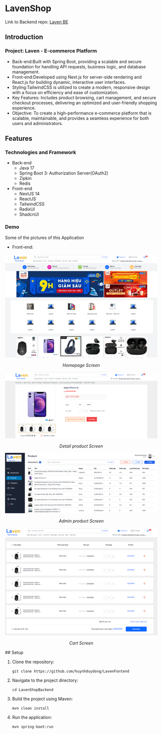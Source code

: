 # LavenShop
Link to Backend repo: [Laven BE](https://github.com/huynhduydong/MasterShop)
## Introduction
### Project: Laven - E-commerce Platform
- Back-end:Built with Spring Boot, providing a scalable and secure foundation for handling API requests, business logic, and database management.
- Front-end:Developed using Next.js for server-side rendering and React.js for building dynamic, interactive user interfaces.
- Styling:TailwindCSS is utilized to create a modern, responsive design with a focus on efficiency and ease of customization.
- Key Features: Includes product browsing, cart management, and secure checkout processes, delivering an optimized and user-friendly shopping experience.
- Objective: To create a high-performance e-commerce platform that is scalable, maintainable, and provides a seamless experience for both users and administrators.

## Features
### Technologies and Framework
- Back-end
    - Java 17
    - Spring Boot 3: Authorization Server(OAuth2)
    - Zipkin
    - Redis
- Front-end
    - NextJS 14
    - ReactJS
    - TailwindCSS
    - RadixUI
    - ShadcnUI
### Demo
Some of the pictures of this Application
- Front-end:
<div align="center">
  <img src="resources/homepage.png", alt="Home page" width="600" />
  <p><i>Homepage Screen</i></p>
</div>

<div align="center">
  <img src="resources/prodetail.png", alt="Detail product" width="600" />
  <p><i>Detail product Screen</i></p>
</div>

<div align="center">
  <img src="resources/admin.png", alt="Admin product" width="600" />
  <p><i>Admin product Screen</i></p>
</div>
<div align="center">
  <img src="resources/cart.png", alt="cart" width="600" />
  <p><i>Cart Screen</i></p>
</div>
## Setup

1. Clone the repository:
   ```
   git clone https://github.com/huynhduydong/LavenFontend
   ```
2. Navigate to the project directory:
   ```
   cd LavenShopBackend
   ```
3. Build the project using Maven:
   ```
   mvn clean install
   ```
4. Run the application:
   ```
   mvn spring-boot:run
   ```
